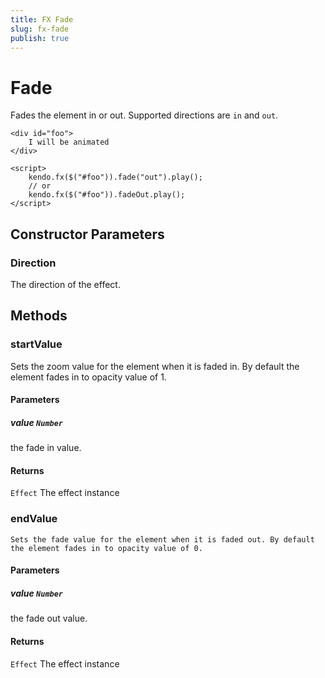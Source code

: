 ```yaml
---
title: FX Fade
slug: fx-fade
publish: true
---
```


# Fade

Fades the element in or out.
Supported directions are `in` and `out`.

    <div id="foo">
        I will be animated
    </div>

    <script>
        kendo.fx($("#foo")).fade("out").play();
        // or
        kendo.fx($("#foo")).fadeOut.play();
    </script>

## Constructor Parameters

### Direction

The direction of the effect.

## Methods

### startValue

Sets the zoom value for the element when it is faded in. By default the element fades in to opacity value of 1.

#### Parameters

##### value `Number`

the fade in value.

#### Returns

`Effect` The effect instance

### endValue

    Sets the fade value for the element when it is faded out. By default the element fades in to opacity value of 0.

#### Parameters

##### value `Number`

the fade out value.

#### Returns

`Effect` The effect instance


